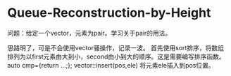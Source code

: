 # Queue-Reconstruction-by-Height

问题：给定一个vector，元素为pair。学习关于pair的用法。

思路明了，可是不会使用vector骚操作，记录一波。
首先使用sort排序，将数组排列为以first元素由大到小，second由小到大的顺序。这是需要编写排序函数。
auto cmp=[](pair<int,int>&p1,pair<int,int>&p2){return ...;};
vector::insert(pos,ele) 将元素ele插入到pos位置。
